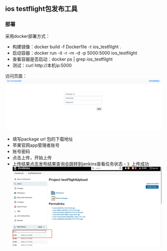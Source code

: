## ios testflight包发布工具
### 部署
采用docker部署方式：
* 构建镜像：docker build -f Dockerfile -t ios_testfilght .
* 启动容器：docker run -it -r -m -d -p 5000:5000 ios_testfilght
* 查看容器是否启动：docker ps | grep ios_testfilght
* 测试：curl http://本机ip:5000

访问页面：
![img.png](img.png)
* 填写package url 包的下载地址
* 苹果官网app管理者账号
* 账号密码
* 点击上传，开始上传
* 上传结果点击发布结果查询会跳转到jenkins查看任务状态 - 》上传成功
![img_1.png](img_1.png)